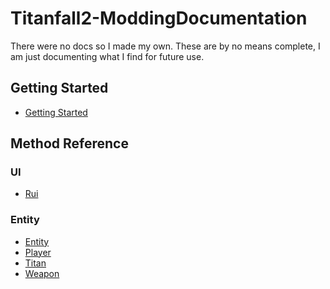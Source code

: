 # Titanfall2-ModdingDocumentation
There were no docs so I made my own.
These are by no means complete, I am just documenting what I find for future use.

## Getting Started
- [Getting Started](https://github.com/ScureX/Titanfall2-ModdingDocumentation/blob/main/Getting%20Started/Getting%20Started.md)

## Method Reference
### UI
- [Rui](https://github.com/ScureX/Titanfall2-ModdingDocumentation/blob/main/Methods/UI/Rui.md)

### Entity
- [Entity](https://github.com/ScureX/Titanfall2-ModdingDocumentation/blob/main/Methods/Entity/Entity.md)
- [Player](https://github.com/ScureX/Titanfall2-ModdingDocumentation/blob/main/Methods/Entity/Player.md)
- [Titan](https://github.com/ScureX/Titanfall2-ModdingDocumentation/blob/main/Methods/Entity/Titan.md)
- [Weapon](https://github.com/ScureX/Titanfall2-ModdingDocumentation/blob/main/Methods/Entity/Weapon.md)
